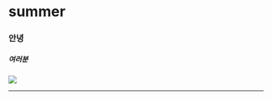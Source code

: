 # summer

### 안녕

##### 여러분

![](https://dimg.donga.com/wps/NEWS/IMAGE/2022/01/28/111500268.2.jpg)

----

[![]()](https://www.youtube.com/watch?v=QdfcrCxQFfU)
